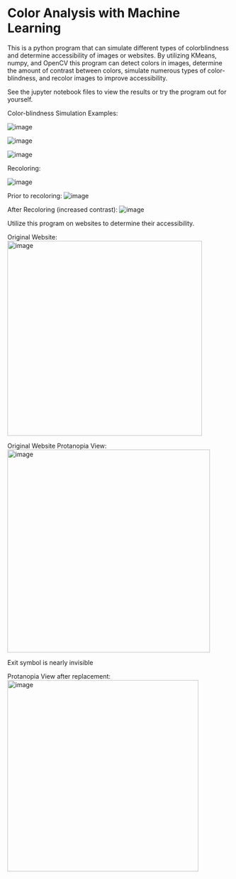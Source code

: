 # Color Analysis with Machine Learning
This is a python program that can simulate different types of colorblindness and determine accessibility of images or websites. By utilizing KMeans, numpy, and OpenCV this program can detect colors in images, determine the amount of contrast between colors, simulate numerous types of color-blindness, and recolor images to improve accessibility. 

See the jupyter notebook files to view the results or try the program out for yourself.

Color-blindness Simulation Examples:

![image](https://user-images.githubusercontent.com/89547692/234436939-906ac95f-91a6-4122-a63b-96aaffc98e07.png)

![image](https://user-images.githubusercontent.com/89547692/234437023-bca12261-33d1-4473-a94a-73899ff32094.png)

![image](https://user-images.githubusercontent.com/89547692/234437040-8f49e571-04a9-4e72-a47a-0bcfdb312beb.png)

Recoloring:

![image](https://user-images.githubusercontent.com/89547692/234437076-87e7007c-437a-4e8f-b3ab-d0220440b607.png)

Prior to recoloring:
![image](https://user-images.githubusercontent.com/89547692/234437141-34fdc8f5-f466-4ce2-be8c-ebb0d09f0380.png)

After Recoloring (increased contrast):
![image](https://user-images.githubusercontent.com/89547692/234437172-5bcf2d2d-d710-4110-89e8-2262037cbe20.png)

Utilize this program on websites to determine their accessibility.

Original Website:
<br/>
<img width="439" alt="image" src="https://user-images.githubusercontent.com/89547692/234437564-d9da6247-1e97-40d3-b6a3-cd21ac44f8d1.png">

Original Website Protanopia View:
<br/>
<img width="457" alt="image" src="https://user-images.githubusercontent.com/89547692/234437368-e3e873de-a72e-4668-a16c-b23070e9753d.png">

Exit symbol is nearly invisible

Protanopia View after replacement:
<br/>
<img width="431" alt="image" src="https://user-images.githubusercontent.com/89547692/234437534-c7d5d49f-cf4f-439f-b79b-156f206c751e.png">
